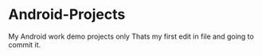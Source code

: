 # Android-Projects
My Android work demo projects only
Thats my first edit in file and going to commit it.
